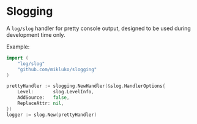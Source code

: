 # Slogging

A `log/slog` handler for pretty console output, designed to be used during development time only.

Example:

```go
import (
    "log/slog"
    "github.com/mikluko/slogging"
)

prettyHandler := slogging.NewHandler(&slog.HandlerOptions{
    Level:       slog.LevelInfo,
    AddSource:   false,
    ReplaceAttr: nil,
})
logger := slog.New(prettyHandler)
```